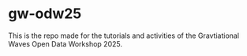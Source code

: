 # gw-odw25
This is the repo made for the tutorials and activities of the Gravtiational Waves Open Data Workshop 2025.
